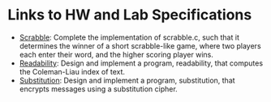 # Links to HW and Lab Specifications
* [Scrabble](https://cs50.harvard.edu/x/2023/labs/2/): Complete the implementation of scrabble.c, such that it determines the winner of a short scrabble-like game, where two players each enter their word, and the higher scoring player wins.
* [Readability](https://cs50.harvard.edu/x/2023/psets/2/readability/): Design and implement a program, readability, that computes the Coleman-Liau index of text.
* [Substitution](https://cs50.harvard.edu/x/2023/psets/2/substitution/): Design and implement a program, substitution, that encrypts messages using a substitution cipher.
